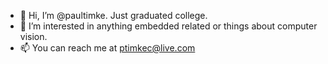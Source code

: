 - 👋 Hi, I’m @paultimke. Just graduated college.
- 👀 I’m interested in anything embedded related or things about computer vision.
- 📫 You can reach me at ptimkec@live.com

<!---
paultimke/paultimke is a ✨ special ✨ repository because its `README.md` (this file) appears on your GitHub profile.
You can click the Preview link to take a look at your changes.
--->
